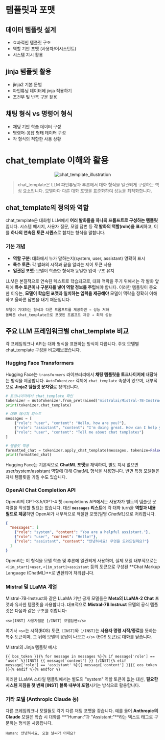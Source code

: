 # 템플릿과 포맷

## 데이터 템플릿 설계
- 효과적인 템플릿 구조
- 역할 기반 포맷 (사용자/어시스턴트)
- 시스템 지시 활용

## jinja 템플릿 활용
- jinja2 기본 문법
- 파인튜닝 데이터에 jinja 적용하기
- 조건부 및 반복 구문 활용

## 채팅 형식 vs 명령어 형식
- 채팅 기반 학습 데이터 구성
- 명령어-응답 형태 데이터 구성
- 각 형식의 적합한 사용 상황 


# chat_template 이해와 활용

<div style="text-align: center;">
  <img src="../../rscs/chat_template.png" alt="chat_template_illustration">
</div>

> chat_template은 LLM 파인튜닝과 추론에서 대화 형식을 일관되게 구성하는 핵심 요소입니다. 모델마다 다른 대화 포맷을 표준화하여 성능을 최적화합니다.

## chat_template의 정의와 역할

chat_template은 대화형 LLM에서 **여러 발화들을 하나의 프롬프트로 구성하는 템플릿**입니다. 시스템 메시지, 사용자 질문, 모델 답변 등 **각 발화의 역할(role)을 표시**하고, 이를 **하나의 연속된 토큰 시퀀스**로 합치는 형식을 말합니다.

### 기본 개념

- **역할 구분**: 대화에서 누가 말하는지(system, user, assistant) 명확히 표시
- **특수 토큰**: 각 발화의 시작과 끝을 알리는 제어 토큰 사용
- **일관된 포맷**: 모델이 학습한 형식과 동일한 입력 구조 유지

LLM은 본질적으로 연속된 텍스트로 학습되므로, 대화 맥락을 주기 위해서는 각 발화 앞뒤에 **특수 토큰이나 구분자를 넣어 역할 정보를 주입**해야 합니다. 이러한 템플릿이 중요한 이유는, **모델이 학습된 포맷과 일치하는 입력을 제공해야** 모델이 맥락을 정확히 이해하고 올바른 답변을 내기 때문입니다.

```
모델이 기대하는 형식과 다른 프롬프트를 제공하면 → 성능 저하
올바른 chat_template으로 포맷된 프롬프트 제공 → 최적 성능
```

## 주요 LLM 프레임워크별 chat_template 비교

각 프레임워크나 API는 대화 형식을 표현하는 방식이 다릅니다. 주요 모델별 chat_template 구성을 비교해보겠습니다.

### Hugging Face Transformers

Hugging Face는 `transformers` 라이브러리에서 **채팅 템플릿을 토크나이저에 내장**하는 방식을 제공합니다. `AutoTokenizer` 객체에 `chat_template` 속성이 있으며, 내부적으로 **Jinja2 템플릿 문자열**로 정의됩니다.

```python
# 토크나이저에서 chat_template 확인
tokenizer = AutoTokenizer.from_pretrained("mistralai/Mistral-7B-Instruct-v0.1")
print(tokenizer.chat_template)

# 대화 메시지 리스트
messages = [
    {"role": "user", "content": "Hello, how are you?"},
    {"role": "assistant", "content": "I'm doing great. How can I help you today?"},
    {"role": "user", "content": "Tell me about chat templates"}
]

# 템플릿 적용
formatted_chat = tokenizer.apply_chat_template(messages, tokenize=False)
print(formatted_chat)
```

Hugging Face는 기본적으로 **ChatML 포맷**을 채택하여, 별도 지시 없으면 user/system/assistant 역할에 대해 ChatML 형식을 사용합니다. 반면 특정 모델들은 자체 템플릿을 가질 수도 있습니다.

### OpenAI Chat Completion API

OpenAI의 GPT-3.5/GPT-4 챗 completions API에서는 사용자가 별도의 템플릿 문자열을 작성할 필요는 없습니다. 대신 **`messages` 리스트**에 각 대화 turn을 **역할과 내용 필드로 제공**하면 OpenAI가 내부적으로 적절한 포맷(일명 *ChatML*)으로 처리합니다.

```json
{
  "messages": [
    {"role": "system", "content": "You are a helpful assistant."},
    {"role": "user", "content": "Hello!"},
    {"role": "assistant", "content": "안녕하세요! 무엇을 도와드릴까요?"}
  ]
}
```

OpenAI는 이 형식을 모델 학습 및 추론에 일관되게 사용하며, 실제 모델 내부적으로는 `<|im_start|>user`, `<|im_start|>assistant` 등의 토큰으로 구성된 **Chat Markup Language (ChatML)**로 변환되어 처리됩니다.

### Mistral 및 LLaMA 계열

Mistral-7B-Instruct와 같은 LLaMA 기반 공개 모델들은 **Meta의 LLaMA-2 Chat** 포맷과 유사한 템플릿을 사용합니다. 대표적으로 **Mistral-7B Instruct** 모델의 공식 템플릿은 다음과 같은 구조를 취합니다:

```
<s>[INST] 사용자질문 [/INST] 모델답변</s>
```

여기서 `<s>`는 시작(BOS) 토큰, `[INST]`와 `[/INST]`는 **사용자 명령 시작/종료**를 뜻하는 특수 토큰이며, 그 뒤에 모델의 응답이 나오고 `</s>` (EOS 토큰)로 대화를 닫습니다.

Mistral의 Jinja 템플릿 예시:

```jinja
{{ bos_token }}{% for message in messages %}{% if message['role'] == 'user' %}[INST] {{ message['content'] }} [/INST]{% elif message['role'] == 'assistant' %}{{ message['content'] }}{{ eos_token }}{% endif %}{% endfor %}
```

이러한 LLaMA 스타일 템플릿에서는 별도의 "system" 역할 토큰이 없는 대신, **필요한 시스템 지침을 첫 번째 [INST] 블록 내부에 포함**시키는 방식으로 활용합니다.

### 기타 모델 (Anthropic Claude 등)

다른 프레임워크나 모델들도 각기 다른 채팅 포맷을 갖습니다. 예를 들어 **Anthropic의 Claude** 모델은 학습 시 대화를 **"Human:"과 "Assistant:"**라는 텍스트 태그로 구분하는 형식을 사용합니다.

```
Human: 안녕하세요, 오늘 날씨가 어때요?
